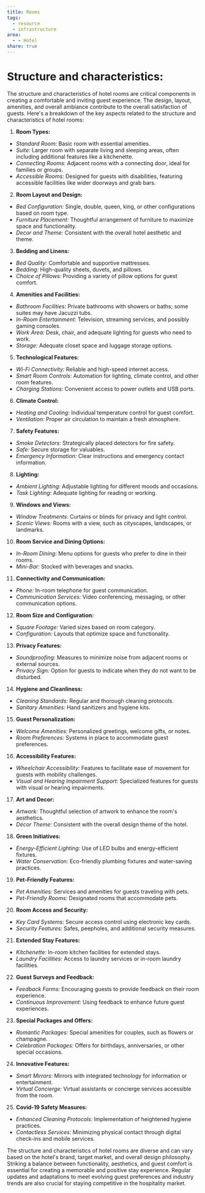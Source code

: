 ```yaml
---
title: Rooms
tags:
  - resource
  - infrastructure
area:
  - - Hotel
share: true
---
```


# Structure and characteristics:

The structure and characteristics of hotel rooms are critical components in creating a comfortable and inviting guest experience. The design, layout, amenities, and overall ambiance contribute to the overall satisfaction of guests. Here's a breakdown of the key aspects related to the structure and characteristics of hotel rooms:

1. **Room Types:**
  - *Standard Room:* Basic room with essential amenities.
  - *Suite:* Larger room with separate living and sleeping areas, often including additional features like a kitchenette.
  - *Connecting Rooms:* Adjacent rooms with a connecting door, ideal for families or groups.
  - *Accessible Rooms:* Designed for guests with disabilities, featuring accessible facilities like wider doorways and grab bars.

2. **Room Layout and Design:**
  - *Bed Configuration:* Single, double, queen, king, or other configurations based on room type.
  - *Furniture Placement:* Thoughtful arrangement of furniture to maximize space and functionality.
  - *Decor and Theme:* Consistent with the overall hotel aesthetic and theme.

3. **Bedding and Linens:**
  - *Bed Quality:* Comfortable and supportive mattresses.
  - *Bedding:* High-quality sheets, duvets, and pillows.
  - *Choice of Pillows:* Providing a variety of pillow options for guest comfort.

4. **Amenities and Facilities:**
  - *Bathroom Facilities:* Private bathrooms with showers or baths; some suites may have Jacuzzi tubs.
  - *In-Room Entertainment:* Television, streaming services, and possibly gaming consoles.
  - *Work Area:* Desk, chair, and adequate lighting for guests who need to work.
  - *Storage:* Adequate closet space and luggage storage options.

5. **Technological Features:**
  - *Wi-Fi Connectivity:* Reliable and high-speed internet access.
  - *Smart Room Controls:* Automation for lighting, climate control, and other room features.
  - *Charging Stations:* Convenient access to power outlets and USB ports.

6. **Climate Control:**
  - *Heating and Cooling:* Individual temperature control for guest comfort.
  - *Ventilation:* Proper air circulation to maintain a fresh atmosphere.

7. **Safety Features:**
  - *Smoke Detectors:* Strategically placed detectors for fire safety.
  - *Safe:* Secure storage for valuables.
  - *Emergency Information:* Clear instructions and emergency contact information.

8. **Lighting:**
  - *Ambient Lighting:* Adjustable lighting for different moods and occasions.
  - *Task Lighting:* Adequate lighting for reading or working.

9. **Windows and Views:**
  - *Window Treatments:* Curtains or blinds for privacy and light control.
  - *Scenic Views:* Rooms with a view, such as cityscapes, landscapes, or landmarks.

10. **Room Service and Dining Options:**
  - *In-Room Dining:* Menu options for guests who prefer to dine in their rooms.
  - *Mini-Bar:* Stocked with beverages and snacks.

11. **Connectivity and Communication:**
  - *Phone:* In-room telephone for guest communication.
  - *Communication Services:* Video conferencing, messaging, or other communication options.

12. **Room Size and Configuration:**
  - *Square Footage:* Varied sizes based on room category.
  - *Configuration:* Layouts that optimize space and functionality.

13. **Privacy Features:**
  - *Soundproofing:* Measures to minimize noise from adjacent rooms or external sources.
  - *Privacy Sign:* Option for guests to indicate when they do not want to be disturbed.

14. **Hygiene and Cleanliness:**
  - *Cleaning Standards:* Regular and thorough cleaning protocols.
  - *Sanitary Amenities:* Hand sanitizers and hygiene kits.

15. **Guest Personalization:**
  - *Welcome Amenities:* Personalized greetings, welcome gifts, or notes.
  - *Room Preferences:* Systems in place to accommodate guest preferences.

16. **Accessibility Features:**
  - *Wheelchair Accessibility:* Features to facilitate ease of movement for guests with mobility challenges.
  - *Visual and Hearing Impairment Support:* Specialized features for guests with visual or hearing impairments.

17. **Art and Decor:**
  - *Artwork:* Thoughtful selection of artwork to enhance the room's aesthetics.
  - *Décor Theme:* Consistent with the overall design theme of the hotel.

18. **Green Initiatives:**
  - *Energy-Efficient Lighting:* Use of LED bulbs and energy-efficient fixtures.
  - *Water Conservation:* Eco-friendly plumbing fixtures and water-saving practices.

19. **Pet-Friendly Features:**
  - *Pet Amenities:* Services and amenities for guests traveling with pets.
  - *Pet-Friendly Rooms:* Designated rooms that accommodate pets.

20. **Room Access and Security:**
  - *Key Card Systems:* Secure access control using electronic key cards.
  - *Security Features:* Safes, peepholes, and additional security measures.

21. **Extended Stay Features:**
  - *Kitchenette:* In-room kitchen facilities for extended stays.
  - *Laundry Facilities:* Access to laundry services or in-room laundry facilities.

22. **Guest Surveys and Feedback:**
  - *Feedback Forms:* Encouraging guests to provide feedback on their room experience.
  - *Continuous Improvement:* Using feedback to enhance future guest experiences.

23. **Special Packages and Offers:**
  - *Romantic Packages:* Special amenities for couples, such as flowers or champagne.
  - *Celebration Packages:* Offers for birthdays, anniversaries, or other special occasions.

24. **Innovative Features:**
  - *Smart Mirrors:* Mirrors with integrated technology for information or entertainment.
  - *Virtual Concierge:* Virtual assistants or concierge services accessible from the room.

25. **Covid-19 Safety Measures:**
  - *Enhanced Cleaning Protocols:* Implementation of heightened hygiene practices.
  - *Contactless Services:* Minimizing physical contact through digital check-ins and mobile services.

The structure and characteristics of hotel rooms are diverse and can vary based on the hotel's brand, target market, and overall design philosophy. Striking a balance between functionality, aesthetics, and guest comfort is essential for creating a memorable and positive stay experience. Regular updates and adaptations to meet evolving guest preferences and industry trends are also crucial for staying competitive in the hospitality market.